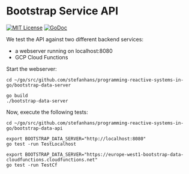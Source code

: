 # Bootstrap Service API

[![MIT License](https://img.shields.io/github/license/mashape/apistatus.svg?maxAge=2592000)](https://github.com/stefanhans/programming-reactive-systems-in-go/blob/master/LICENSE)
[![GoDoc](https://godoc.org/github.com/stefanhans/programming-reactive-systems-in-go/bootstrap-data-api?status.svg)](https://godoc.org/github.com/stefanhans/programming-reactive-systems-in-go/bootstrap-data-api)

We test the API against two different backend services:

- a webserver running on localhost:8080
- GCP Cloud Functions

Start the webserver:

```
cd ~/go/src/github.com/stefanhans/programming-reactive-systems-in-go/bootstrap-data-server

go build
./bootstrap-data-server
```

Now, execute the following tests:

```
cd ~/go/src/github.com/stefanhans/programming-reactive-systems-in-go/bootstrap-data-api

export BOOTSTRAP_DATA_SERVER="http://localhost:8080"
go test -run TestLocalhost

export BOOTSTRAP_DATA_SERVER="https://europe-west1-bootstrap-data-cloudfunctions.cloudfunctions.net"
go test -run TestCf
```
